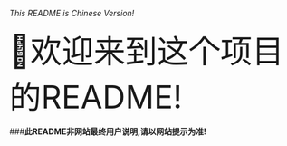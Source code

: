 *This README is Chinese Version!*

<span style="font-size:56px;">👏欢迎来到这个项目的README!</span>

###**此README非网站最终用户说明,请以网站提示为准!**
